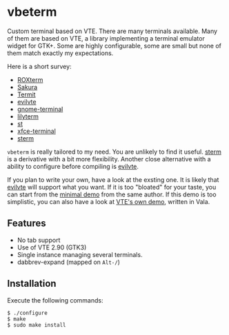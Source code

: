 vbeterm
=======

Custom terminal based on VTE. There are many terminals available. Many
of them are based on VTE, a library implementing a terminal emulator
widget for GTK+. Some are highly configurable, some are small but none
of them match exactly my expectations.

Here is a short survey:

 - [ROXterm](http://roxterm.sourceforge.net/)
 - [Sakura](http://pleyades.net/david/sakura)
 - [Termit](http://github.com/nonstop/termit/wiki)
 - [evilvte][]
 - [gnome-terminal](http://en.wikipedia.org/wiki/gnome_terminal)
 - [lilyterm](http://lilyterm.luna.com.tw/)
 - [st](http://st.suckless.org/)
 - [xfce-terminal](http://www.xfce.org/projects/terminal/)
 - [sterm][]

`vbeterm` is really tailored to my need. You are unlikely to find it
useful. [sterm][] is a derivative with a bit more flexibility. Another
close alternative with a ability to configure before compiling is
[evilvte][].

If you plan to write your own, have a look at the exsting one. It is
likely that [evilvte][] will support what you want. If it is too
"bloated" for your taste, you can start from the
[minimal demo](http://www.calno.com/evilvte/demo.c) from the same
author. If this demo is too simplistic, you can also have a look at
[VTE's own demo](https://github.com/GNOME/vte/blob/master/src/app.vala),
written in Vala.

[sterm]: https://github.com/pyr/sterm
[evilvte]: http://www.calno.com/evilvte/

Features
--------

 - No tab support
 - Use of VTE 2.90 (GTK3)
 - Single instance managing several terminals.
 - dabbrev-expand (mapped on `Alt-/`)

Installation
------------

Execute the following commands:

    $ ./configure
    $ make
    $ sudo make install
